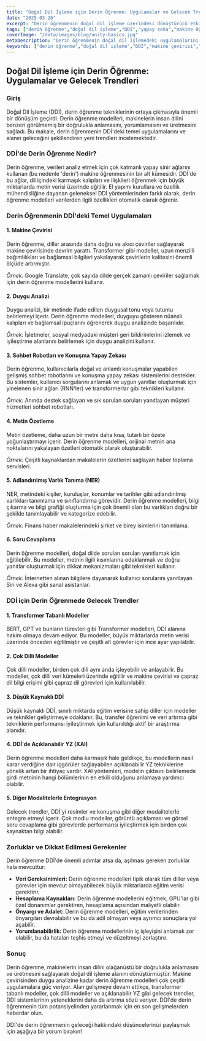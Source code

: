 ```yaml
---
title: "Doğal Dil İşleme için Derin Öğrenme: Uygulamalar ve Gelecek Trendleri"
date: "2025-03-26"
excerpt: "Derin öğrenmenin doğal dil işleme üzerindeki dönüştürücü etkisini, temel uygulamaları, gelecek trendleri ve pratik içgörüleri keşfedin."
tags: ["derin öğrenme","doğal dil işleme","DDİ","yapay zeka","makine öğrenimi","YZ","gelecek trendler"]
coverImage: "/data/images/blog/unity-basics.jpg"
metaDescription: "Derin öğrenmenin doğal dil işlemedeki uygulamalarını ve gelecek trendlerini keşfedin. Makine çevirisi, duygu analizi, sohbet robotları ve daha fazlası hakkında bilgi edinin."
keywords: ["derin öğrenme","doğal dil işleme","DDİ","makine çevirisi","duygu analizi","sohbet robotları","YZ","yapay zeka","gelecek trendler"]
---
```


## Doğal Dil İşleme için Derin Öğrenme: Uygulamalar ve Gelecek Trendleri

### Giriş

Doğal Dil İşleme (DDİ), derin öğrenme tekniklerinin ortaya çıkmasıyla önemli bir dönüşüm geçirdi. Derin öğrenme modelleri, makinelerin insan dilini benzeri görülmemiş bir doğrulukla anlamasını, yorumlamasını ve üretmesini sağladı. Bu makale, derin öğrenmenin DDİ'deki temel uygulamalarını ve alanın geleceğini şekillendiren yeni trendleri incelemektedir.

### DDİ'de Derin Öğrenme Nedir?

Derin öğrenme, verileri analiz etmek için çok katmanlı yapay sinir ağlarını kullanan (bu nedenle 'derin') makine öğrenmesinin bir alt kümesidir. DDİ'de bu ağlar, dil içindeki karmaşık kalıpları ve ilişkileri öğrenmek için büyük miktarlarda metin verisi üzerinde eğitilir. El yapımı kurallara ve özellik mühendisliğine dayanan geleneksel DDİ yöntemlerinden farklı olarak, derin öğrenme modelleri verilerden ilgili özellikleri otomatik olarak öğrenir.

### Derin Öğrenmenin DDİ'deki Temel Uygulamaları

#### 1. Makine Çevirisi

Derin öğrenme, diller arasında daha doğru ve akıcı çeviriler sağlayarak makine çevirisinde devrim yarattı. Transformer gibi modeller, uzun menzilli bağımlılıkları ve bağlamsal bilgileri yakalayarak çevirilerin kalitesini önemli ölçüde artırmıştır.

*Örnek:* Google Translate, çok sayıda dilde gerçek zamanlı çeviriler sağlamak için derin öğrenme modellerini kullanır.

#### 2. Duygu Analizi

Duygu analizi, bir metinde ifade edilen duygusal tonu veya tutumu belirlemeyi içerir. Derin öğrenme modelleri, duyguyu gösteren nüanslı kalıpları ve bağlamsal ipuçlarını öğrenerek duygu analizinde başarılıdır.

*Örnek:* İşletmeler, sosyal medyadaki müşteri geri bildirimlerini izlemek ve iyileştirme alanlarını belirlemek için duygu analizini kullanır.

#### 3. Sohbet Robotları ve Konuşma Yapay Zekası

Derin öğrenme, kullanıcılarla doğal ve anlamlı konuşmalar yapabilen gelişmiş sohbet robotlarını ve konuşma yapay zekası sistemlerini destekler. Bu sistemler, kullanıcı sorgularını anlamak ve uygun yanıtlar oluşturmak için yinelenen sinir ağları (RNN'ler) ve transformerlar gibi teknikleri kullanır.

*Örnek:* Anında destek sağlayan ve sık sorulan soruları yanıtlayan müşteri hizmetleri sohbet robotları.

#### 4. Metin Özetleme

Metin özetleme, daha uzun bir metni daha kısa, tutarlı bir özete yoğunlaştırmayı içerir. Derin öğrenme modelleri, orijinal metnin ana noktalarını yakalayan özetleri otomatik olarak oluşturabilir.

*Örnek:* Çeşitli kaynaklardan makalelerin özetlerini sağlayan haber toplama servisleri.

#### 5. Adlandırılmış Varlık Tanıma (NER)

NER, metindeki kişiler, kuruluşlar, konumlar ve tarihler gibi adlandırılmış varlıkları tanımlama ve sınıflandırma görevidir. Derin öğrenme modelleri, bilgi çıkarma ve bilgi grafiği oluşturma için çok önemli olan bu varlıkları doğru bir şekilde tanımlayabilir ve kategorize edebilir.

*Örnek:* Finans haber makalelerindeki şirket ve birey isimlerini tanımlama.

#### 6. Soru Cevaplama

Derin öğrenme modelleri, doğal dilde sorulan soruları yanıtlamak için eğitilebilir. Bu modeller, metnin ilgili kısımlarına odaklanmak ve doğru yanıtlar oluşturmak için dikkat mekanizmaları gibi teknikleri kullanır.

*Örnek:* İnternetten alınan bilgilere dayanarak kullanıcı sorularını yanıtlayan Siri ve Alexa gibi sanal asistanlar.

### DDİ için Derin Öğrenmede Gelecek Trendler

#### 1. Transformer Tabanlı Modeller

BERT, GPT ve bunların türevleri gibi Transformer modelleri, DDİ alanına hakim olmaya devam ediyor. Bu modeller, büyük miktarlarda metin verisi üzerinde önceden eğitilmiştir ve çeşitli alt görevler için ince ayar yapılabilir.

#### 2. Çok Dilli Modeller

Çok dilli modeller, birden çok dili aynı anda işleyebilir ve anlayabilir. Bu modeller, çok dilli veri kümeleri üzerinde eğitilir ve makine çevirisi ve çapraz dil bilgi erişimi gibi çapraz dil görevleri için kullanılabilir.

#### 3. Düşük Kaynaklı DDİ

Düşük kaynaklı DDİ, sınırlı miktarda eğitim verisine sahip diller için modeller ve teknikler geliştirmeye odaklanır. Bu, transfer öğrenimi ve veri artırma gibi tekniklerin performansı iyileştirmek için kullanıldığı aktif bir araştırma alanıdır.

#### 4. DDİ'de Açıklanabilir YZ (XAI)

Derin öğrenme modelleri daha karmaşık hale geldikçe, bu modellerin nasıl karar verdiğine dair içgörüler sağlayabilen açıklanabilir YZ tekniklerine yönelik artan bir ihtiyaç vardır. XAI yöntemleri, modelin çıktısını belirlemede girdi metninin hangi bölümlerinin en etkili olduğunu anlamaya yardımcı olabilir.

#### 5. Diğer Modalitelerle Entegrasyon

Gelecek trendler, DDİ'yi resimler ve konuşma gibi diğer modalitelerle entegre etmeyi içerir. Çok modlu modeller, görüntü açıklaması ve görsel soru cevaplama gibi görevlerde performansı iyileştirmek için birden çok kaynaktan bilgi alabilir.

### Zorluklar ve Dikkat Edilmesi Gerekenler

Derin öğrenme DDİ'de önemli adımlar atsa da, aşılması gereken zorluklar hala mevcuttur:

*   **Veri Gereksinimleri:** Derin öğrenme modelleri tipik olarak tüm diller veya görevler için mevcut olmayabilecek büyük miktarlarda eğitim verisi gerektirir.
*   **Hesaplama Kaynakları:** Derin öğrenme modellerini eğitmek, GPU'lar gibi özel donanımlar gerektiren, hesaplama açısından maliyetli olabilir.
*   **Önyargı ve Adalet:** Derin öğrenme modelleri, eğitim verilerinden önyargıları devralabilir ve bu da adil olmayan veya ayrımcı sonuçlara yol açabilir.
*   **Yorumlanabilirlik:** Derin öğrenme modellerinin iç işleyişini anlamak zor olabilir, bu da hataları teşhis etmeyi ve düzeltmeyi zorlaştırır.

### Sonuç

Derin öğrenme, makinelerin insan dilini olağanüstü bir doğrulukla anlamasını ve üretmesini sağlayarak doğal dil işleme alanını dönüştürmüştür. Makine çevirisinden duygu analizine kadar derin öğrenme modelleri çok çeşitli uygulamalara güç veriyor. Alan gelişmeye devam ettikçe, transformer tabanlı modeller, çok dilli modeller ve açıklanabilir YZ gibi gelecek trendler, DDİ sistemlerinin yeteneklerini daha da artırma sözü veriyor. DDİ'de derin öğrenmenin tüm potansiyelinden yararlanmak için en son gelişmelerden haberdar olun.

DDİ'de derin öğrenmenin geleceği hakkındaki düşüncelerinizi paylaşmak için aşağıya bir yorum bırakın!

    